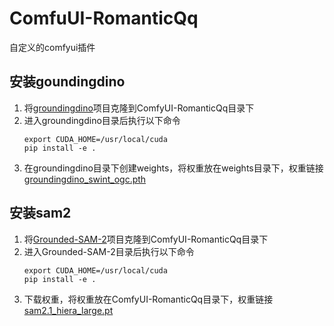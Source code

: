 # ComfuUI-RomanticQq
自定义的comfyui插件

## 安装goundingdino
1. 将[groundingdino](https://github.com/IDEA-Research/GroundingDINO.git)项目克隆到ComfyUI-RomanticQq目录下
2. 进入groundingdino目录后执行以下命令
   ```shell
   export CUDA_HOME=/usr/local/cuda
   pip install -e .
3. 在groundingdino目录下创建weights，将权重放在weights目录下，权重链接[groundingdino_swint_ogc.pth](https://github.com/IDEA-Research/GroundingDINO/releases/download/v0.1.0-alpha/groundingdino_swint_ogc.pth)

## 安装sam2

1. 将[Grounded-SAM-2](https://github.com/IDEA-Research/Grounded-SAM-2.git)项目克隆到ComfyUI-RomanticQq目录下
2. 进入Grounded-SAM-2目录后执行以下命令
   ```shell
   export CUDA_HOME=/usr/local/cuda
   pip install -e .
3. 下载权重，将权重放在ComfyUI-RomanticQq目录下，权重链接[sam2.1_hiera_large.pt](https://dl.fbaipublicfiles.com/segment_anything_2/092824/sam2.1_hiera_large.pt)